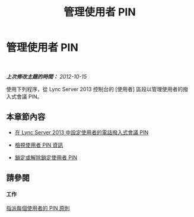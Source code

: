﻿---
title: 管理使用者 PIN
TOCTitle: 管理使用者 PIN
ms:assetid: 806a813c-bdd4-49eb-9923-0dbb03968d8a
ms:mtpsurl: https://technet.microsoft.com/zh-tw/library/JJ688107(v=OCS.15)
ms:contentKeyID: 49890138
ms.date: 08/10/2015
mtps_version: v=OCS.15
ms.translationtype: HT
---

# 管理使用者 PIN

 

_**上次修改主題的時間：** 2012-10-15_

使用下列程序，從 Lync Server 2013 控制台的 \[使用者\] 區段以管理使用者的撥入式會議 PIN。

## 本章節內容

  - [在 Lync Server 2013 中設定使用者的電話撥入式會議 PIN](lync-server-2013-set-a-user-s-dial-in-conferencing-pin.md)

  - [檢視使用者 PIN 資訊](lync-server-2013-view-user-pin-information.md)

  - [鎖定或解除鎖定使用者 PIN](lync-server-2013-lock-or-unlock-a-user-pin.md)

## 請參閱

#### 工作

[指派每個使用者的 PIN 原則](lync-server-2013-assign-a-per-user-pin-policy.md)

